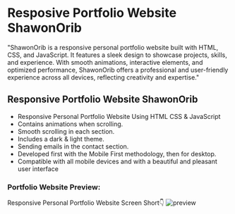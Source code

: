 # Resposive Portfolio Website ShawonOrib

"ShawonOrib is a responsive personal portfolio website built with HTML, CSS, and JavaScript. It features a sleek design to showcase projects, skills, and experience. With smooth animations, interactive elements, and optimized performance, ShawonOrib offers a professional and user-friendly experience across all devices, reflecting creativity and expertise."

## Responsive Portfolio Website ShawonOrib

- Responsive Personal Portfolio Website Using HTML CSS & JavaScript
- Contains animations when scrolling.
- Smooth scrolling in each section.
- Includes a dark & light theme.
- Sending emails in the contact section.
- Developed first with the Mobile First methodology, then for desktop.
- Compatible with all mobile devices and with a beautiful and pleasant user interface

### Portfolio Website Preview:

Responsive Personal Portfolio Website Screen Short👇
![preview](https://github.com/shawonorib/Responsive-Portfolio/assets/87714238/b3db6e8d-bb51-4163-9740-d59eaf5e8aaa)
